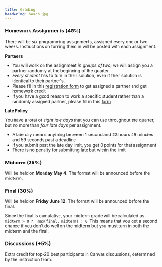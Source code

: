 ```yaml
---
title: Grading
headerImg: beach.jpg
---
```


### Homework Assignments (45%)

There will be *six* programming assignments,
assigned every one or two weeks.
Instructions on turning them in will be posted with
each assignment.

**Partners**

- You will work on the assignment *in groups of two*;
we will assign you a partner randomly at the beginning of the quarter.
- *Every student* has to turn in their solution,
even if their solution is identical to their partner's.
- Please fill in this [registration form](https://forms.gle/3vqWc8UT6rGQMCQT6)
to get assigned a partner and get homework credit 
- If you have a good reason to work a specific student rather than a randomly assigned partner,
please fill in this [form](https://forms.gle/T4eGCSDDppN4KbmWA)

**Late Policy**

You have a total of *eight late days* that you can use throughout the quarter,
but no more than *four late days* per assignment.
    
- A late day means anything between 1 second and 23
  hours 59 minutes and 59 seconds past a deadline    
- If you submit past the late day limit, you get 0 points for that assignment
- There is no penalty for submitting late but within the limit
      
### Midterm (25%)

Will be held on **Monday May 4**.
The format will be announced before the midterm.

### Final (30%)
  
Will be held on **Friday June 12**.
The format will be announced before the final.
  
Since the final is cumulative, your midterm grade will be calculated as 
`midterm > 0 ?  max(final, midterm) : 0`.
This means that you get a second chance if you don’t do well on the midterm but 
you must turn in both the midterm and the final.

### Discussions (+5%)

Extra credit for top-20 best participants in Canvas discussions,
determined by the instruction team.


